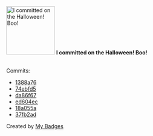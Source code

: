 <img src="https://my-badges.github.io/my-badges/spooky-commit.png" alt="I committed on the Halloween! Boo!" title="I committed on the Halloween! Boo!" width="128">
<strong>I committed on the Halloween! Boo!</strong>
<br><br>

Commits:

- <a href="https://github.com/qoomon/website/commit/1388a76610e6c4728675e975b2a5ffaef14c9544">1388a76</a>
- <a href="https://github.com/qoomon/actions--access-token/commit/74ebfd5f8e300b7294d8e2f87e799147c29d55a5">74ebfd5</a>
- <a href="https://github.com/qoomon/actions--access-token/commit/da86f677c9429bbec2ee435ba59659ece42d2bdb">da86f67</a>
- <a href="https://github.com/qoomon/gradle-git-versioning-plugin/commit/ed604ec4b62b3c6ed61cf23a93fece07ab6a1e86">ed604ec</a>
- <a href="https://github.com/qoomon/maven-git-versioning-extension/commit/18a055a640426a7b20014a243e26b73a8eb1ca51">18a055a</a>
- <a href="https://github.com/qoomon/maven-git-versioning-extension/commit/37fb2adec09538bb137347d9e9d2e0e7ce0838fe">37fb2ad</a>


Created by <a href="https://github.com/my-badges/my-badges">My Badges</a>